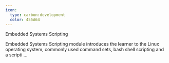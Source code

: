 ```yaml
---
icon:
  type: carbon:development
  color: 455A64
---
```

Embedded Systems Scripting

Embedded Systems Scripting module introduces the learner to the Linux operating system, commonly used command sets, bash shell scripting and a scripti ... 
